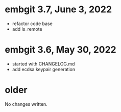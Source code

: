 # embgit 3.7, June 3, 2022

- refactor code base
- add ls_remote

# embgit 3.6, May 30, 2022

- started with CHANGELOG.md
- add ecdsa keypair generation

# older

No changes written.
